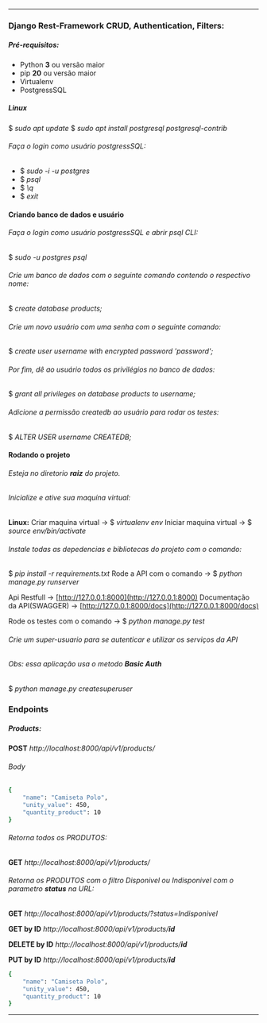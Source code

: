 __________________________________________________________________________________
### Django Rest-Framework CRUD, Authentication, Filters:
##### Pré-requisitos:
- Python **3** ou versão maior
- pip **20** ou versão maior
- Virtualenv
- PostgressSQL

##### Linux
$ _sudo apt update_
$ _sudo apt install postgresql postgresql-contrib_

###### Faça o login como usuário postgressSQL:
- $ _sudo -i -u postgres_
- $ _psql_
- $ _\q_
- $ _exit_
#### Criando banco de dados e usuário

###### Faça o login como usuário postgressSQL e abrir psql CLI:
$ _sudo -u postgres psql_
###### Crie um banco de dados com o seguinte comando contendo o respectivo nome:
$ _create database products;_
###### Crie um novo usuário com uma senha com o seguinte comando:
$ _create user username with encrypted password 'password';_
###### Por fim, dê ao usuário todos os privilégios no banco de dados:
$ _grant all privileges on database products to username;_
###### Adicione a permissão createdb ao usuário para rodar os testes:
$ _ALTER USER username CREATEDB;_

#### Rodando o projeto
###### Esteja no diretorio **raiz** do projeto.
###### Inicialize e ative sua maquína virtual:

**Linux:**
Criar maquina virtual -> $ _virtualenv env_
Iniciar maquina virtual -> $ _source env/bin/activate_

###### Instale todas as depedencias e bibliotecas do projeto com o comando:
$ _pip install -r requirements.txt_
Rode a API com o comando -> $ _python manage.py runserver_

Api Restfull -> [http://127.0.0.1:8000](http://127.0.0.1:8000)
Documentação da API(SWAGGER) -> [http://127.0.0.1:8000/docs](http://127.0.0.1:8000/docs)

Rode os testes com o comando -> $ _python manage.py test_

###### Crie um super-usuario para se autenticar e utilizar os serviços da API
###### Obs: essa aplicação usa o metodo **Basic Auth** 
$ _python manage.py createsuperuser_

### Endpoints
##### Products:

**POST** _http://localhost:8000/api/v1/products/_
###### Body
```sh
{
    "name": "Camiseta Polo",
    "unity_value": 450,
    "quantity_product": 10
}
```

###### Retorna todos os PRODUTOS:
**GET** _http://localhost:8000/api/v1/products/_

###### Retorna os PRODUTOS com o filtro Disponivel ou Indisponivel com o parametro **status** na URL:
**GET** _http://localhost:8000/api/v1/products/?status=Indisponivel_

**GET by ID** _http://localhost:8000/api/v1/products/**id**_

**DELETE by ID** _http://localhost:8000/api/v1/products/**id**_

**PUT by ID** _http://localhost:8000/api/v1/products/**id**_
```sh
{
    "name": "Camiseta Polo",
    "unity_value": 450,
    "quantity_product": 10
}
```

___________________________________________________________________________________

